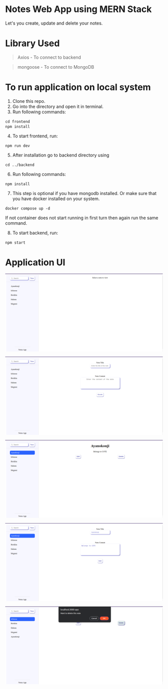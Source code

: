 # Notes Web App using MERN Stack

Let's you create, update and delete your notes.

# Library Used

> Axios - To connect to backend

> mongoose - To connect to MongoDB

# To run application on local system

1. Clone this repo.
2. Go into the directory and open it in terminal.
3. Run following commands:

```
cd frontend
npm install
```

4. To start frontend, run:

```
npm run dev
```

5. After installation go to backend directory using

```
cd ../backend
```

6. Run following commands:

```
npm install
```

7. This step is optional if you have mongodb installed. Or make sure that you have docker installed on your system.

```
docker compose up -d
```

If not container does not start running in first turn then again run the same command.

8. To start backend, run:

```
npm start
```

# Application UI

![Index Page](./pictures/Demo1.png)

![Create Page](./pictures/Demo2.png)

![View Page](./pictures/Demo3.png)

![Edit Page](./pictures/Demo4.png)

![Delete Page](./pictures/Demo5.png)
